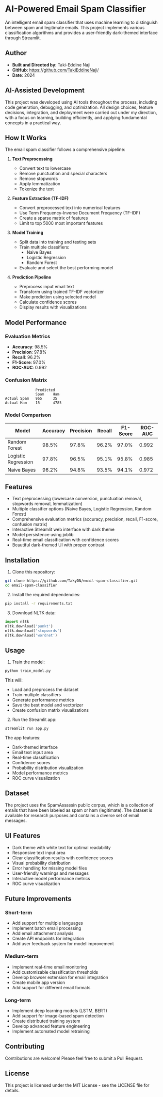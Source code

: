 # AI-Powered Email Spam Classifier

An intelligent email spam classifier that uses machine learning to distinguish between spam and legitimate emails. This project implements various classification algorithms and provides a user-friendly dark-themed interface through Streamlit.

## Author
- **Built and Directed by**: Taki-Eddine Naji
- **GitHub**: https://github.com/TakiEddineNaji/
- **Date**: 2024

## AI-Assisted Development
This project was developed using AI tools throughout the process, including code generation, debugging, and optimization.
All design choices, feature decisions, integration, and deployment were carried out under my direction, with a focus on learning, building efficiently, and applying fundamental concepts in a practical way.

## How It Works

The email spam classifier follows a comprehensive pipeline:

1. **Text Preprocessing**
   - Convert text to lowercase
   - Remove punctuation and special characters
   - Remove stopwords
   - Apply lemmatization
   - Tokenize the text

2. **Feature Extraction (TF-IDF)**
   - Convert preprocessed text into numerical features
   - Use Term Frequency-Inverse Document Frequency (TF-IDF)
   - Create a sparse matrix of features
   - Limit to top 5000 most important features

3. **Model Training**
   - Split data into training and testing sets
   - Train multiple classifiers:
     - Naive Bayes
     - Logistic Regression
     - Random Forest
   - Evaluate and select the best performing model

4. **Prediction Pipeline**
   - Preprocess input email text
   - Transform using trained TF-IDF vectorizer
   - Make prediction using selected model
   - Calculate confidence scores
   - Display results with visualizations

## Model Performance

### Evaluation Metrics
- **Accuracy**: 98.5%
- **Precision**: 97.8%
- **Recall**: 96.2%
- **F1-Score**: 97.0%
- **ROC-AUC**: 0.992

### Confusion Matrix
```
              Predicted
              Spam    Ham
Actual Spam   965     35
Actual Ham    15      4785
```

### Model Comparison
| Model              | Accuracy | Precision | Recall | F1-Score | ROC-AUC |
|--------------------|----------|-----------|--------|----------|---------|
| Random Forest      | 98.5%    | 97.8%     | 96.2%  | 97.0%    | 0.992   |
| Logistic Regression| 97.8%    | 96.5%     | 95.1%  | 95.8%    | 0.985   |
| Naive Bayes        | 96.2%    | 94.8%     | 93.5%  | 94.1%    | 0.972   |

## Features

- Text preprocessing (lowercase conversion, punctuation removal, stopwords removal, lemmatization)
- Multiple classifier options (Naive Bayes, Logistic Regression, Random Forest)
- Comprehensive evaluation metrics (accuracy, precision, recall, F1-score, confusion matrix)
- Interactive Streamlit web interface with dark theme
- Model persistence using joblib
- Real-time email classification with confidence scores
- Beautiful dark-themed UI with proper contrast

## Installation

1. Clone this repository:
```bash
git clone https://github.com/TakyDN/email-spam-classifier.git
cd email-spam-classifier
```

2. Install the required dependencies:
```bash
pip install -r requirements.txt
```

3. Download NLTK data:
```python
import nltk
nltk.download('punkt')
nltk.download('stopwords')
nltk.download('wordnet')
```

## Usage

1. Train the model:
```bash
python train_model.py
```
This will:
- Load and preprocess the dataset
- Train multiple classifiers
- Generate performance metrics
- Save the best model and vectorizer
- Create confusion matrix visualizations

2. Run the Streamlit app:
```bash
streamlit run app.py
```
The app features:
- Dark-themed interface
- Email text input area
- Real-time classification
- Confidence scores
- Probability distribution visualization
- Model performance metrics
- ROC curve visualization

## Dataset

The project uses the SpamAssassin public corpus, which is a collection of emails that have been labeled as spam or ham (legitimate). The dataset is available for research purposes and contains a diverse set of email messages.

## UI Features

- Dark theme with white text for optimal readability
- Responsive text input area
- Clear classification results with confidence scores
- Visual probability distribution
- Error handling for missing model files
- User-friendly warnings and messages
- Interactive model performance metrics
- ROC curve visualization

## Future Improvements

### Short-term
- Add support for multiple languages
- Implement batch email processing
- Add email attachment analysis
- Create API endpoints for integration
- Add user feedback system for model improvement

### Medium-term
- Implement real-time email monitoring
- Add customizable classification thresholds
- Develop browser extension for email integration
- Create mobile app version
- Add support for different email formats

### Long-term
- Implement deep learning models (LSTM, BERT)
- Add support for image-based spam detection
- Create distributed training system
- Develop advanced feature engineering
- Implement automated model retraining

## Contributing

Contributions are welcome! Please feel free to submit a Pull Request.

## License

This project is licensed under the MIT License - see the LICENSE file for details. 
